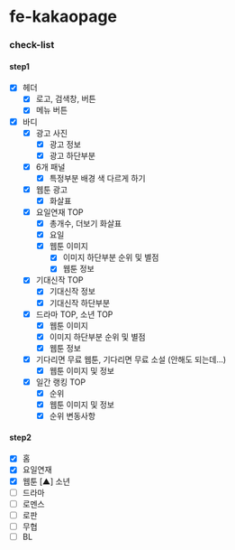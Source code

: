# fe-kakaopage

### check-list

#### step1

- [x] 헤더
  - [x] 로고, 검색창, 버튼
  - [x] 메뉴 버튼
- [x] 바디
  - [x] 광고 사진
    - [x] 광고 정보
    - [x] 광고 하단부분
  - [x] 6개 패널
    - [x] 특정부분 배경 색 다르게 하기
  - [x] 웹툰 광고
    - [x] 화살표
  - [x] 요일연재 TOP
    - [x] 총개수, 더보기 화살표
    - [x] 요일
    - [x] 웹툰 이미지
      - [x] 이미지 하단부분 순위 및 별점
      - [x] 웹툰 정보
  - [x] 기대신작 TOP
    - [x] 기대신작 정보
    - [x] 기대신작 하단부분
  - [x] 드라마 TOP, 소년 TOP
    - [x] 웹툰 이미지
    - [x] 이미지 하단부분 순위 및 별점
    - [x] 웹툰 정보
  - [x] 기다리면 무료 웹툰, 기다리면 무료 소설 (안해도 되는데...)
    - [x] 웹툰 이미지 및 정보
  - [x] 일간 랭킹 TOP
    - [x] 순위
    - [x] 웹툰 이미지 및 정보
    - [x] 순위 변동사항

#### step2

- [x] 홈
- [x] 요일연재
- [x] 웹툰
      [▲] 소년
- [ ] 드라마
- [ ] 로멘스
- [ ] 로판
- [ ] 무협
- [ ] BL
